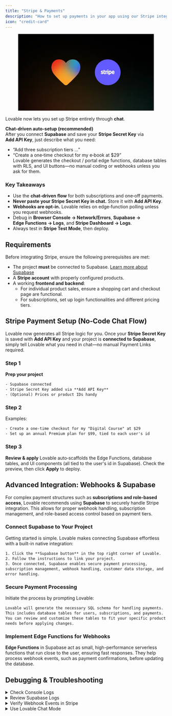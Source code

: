 ```yaml
---
title: "Stripe & Payments"
description: "How to set up payments in your app using our Stripe integration"
icon: "credit-card"
---
```


<figure><img src="/images/lovable-stripe.webp" alt="Integrate Stripe in Lovable"><figcaption></figcaption></figure>

Lovable now lets you set up Stripe entirely through **chat**.

**Chat‑driven auto‑setup (recommended)**  
   After you connect **Supabase** and save your **Stripe Secret Key** via **Add API Key**, just describe what you need:  
   - “Add three subscription tiers …”  
   - “Create a one‑time checkout for my e‑book at $29”  
   Lovable generates the checkout / portal edge functions, database tables with RLS, and UI buttons—no manual coding or webhooks unless you ask for them.

### Key Takeaways

- Use the **chat‑driven flow** for both subscriptions and one‑off payments.  
- **Never paste your Stripe Secret Key in chat.** Store it with **Add API Key**.  
- **Webhooks are opt‑in.** Lovable relies on edge‑function polling unless you request webhooks.  
- Debug in **Browser Console → Network/Errors**, **Supabase → Edge Functions → Logs**, and **Stripe Dashboard → Logs**.  
- Always test in **Stripe Test Mode**, then deploy.

## Requirements

Before integrating Stripe, ensure the following prerequisites are met:

- The project **must** be connected to Supabase. [Learn more about Supabase](https://docs.lovable.dev/integrations/supabase)
- A **Stripe account** with properly configured products.
- A working **frontend and backend**:
  - For individual product sales, ensure a shopping cart and checkout page are functional.
  - For subscriptions, set up login functionalities and different pricing tiers.

## Stripe Payment Setup (No‑Code Chat Flow)

Lovable now generates all Stripe logic for you. Once your **Stripe Secret Key** is saved with **Add API Key** and your project is **connected to Supabase**, simply tell Lovable what you need in chat—no manual Payment Links required.

### Step 1
**Prep your project**

    - Supabase connected
    - Stripe Secret Key added via **Add API Key**
    - (Optional) Prices or product IDs handy

### Step 2
Examples:

    - Create a one-time checkout for my "Digital Course" at $29
    - Set up an annual Premium plan for $99, tied to each user's id

### Step 3
**Review & apply**
    Lovable auto‑scaffolds the Edge Functions, database tables, and UI components (all tied to the user's id in Supabase). Check the preview, then click **Apply** to deploy.

## Advanced Integration: Webhooks & Supabase

For complex payment structures such as **subscriptions and role-based access**, Lovable recommends using **Supabase** to securely handle Stripe integration. This allows for proper webhook handling, subscription management, and role-based access control based on payment tiers.

### Connect Supabase to Your Project
Getting started is simple. Lovable makes connecting Supabase effortless with a built-in native integration:

    1. Click the **Supabase button** in the top right corner of Lovable.
    2. Follow the instructions to link your project.
    3. Once connected, Supabase enables secure payment processing, subscription management, webhook handling, customer data storage, and error handling.

### Secure Payment Processing
Initiate the process by prompting Lovable:

    
    Lovable will generate the necessary SQL schema for handling payments. This includes database tables for users, subscriptions, and payments. You can review and customize these tables to fit your specific product needs before applying changes.

### Implement Edge Functions for Webhooks
**Edge Functions** in Supabase act as small, high-performance serverless functions that run close to the user, ensuring fast responses. They help process webhook events, such as payment confirmations, before updating the database.

    

  </Step>
  

  </Step>
  
</Steps>

## Debugging & Troubleshooting

  <details>
<summary>Check Console Logs</summary>

### Step 1
Open **Developer Tools** (Right-click \> Inspect \> Console in Chrome).

### Step 2
Look for errors and review webhook event logs.

### Step 3
Copy error messages and ask Lovable for debugging assistance.

</details>
  <details>
<summary>Review Supabase Logs</summary>

### Step 1
Go to **Supabase Dashboard**

### Step 2
Edge Functions

### Step 3
Logs to check for webhook errors.

</details>
  <details>
<summary>Verify Webhook Events in Stripe</summary>

### Step 1
Navigate to **Stripe Dashboard**

### Step 2
Webhook logs

### Step 3
Confirm that Stripe is sending data correctly.

</details>
  <details>
<summary>Use Lovable Chat Mode</summary>

### Step 1
Switch to **chat mode** and ask Lovable follow-up questions.

### Step 2
Ask Lovable follow-up questions.

### Step 3
Use the **Rubber Duck Method** & explain your issue step by step to clarify the problem.

</details>